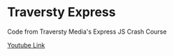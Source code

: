 # Traversty Express

Code from Traversty Media's Express JS Crash Course

[Youtube Link](https://www.youtube.com/watch?v=L72fhGm1tfE)

